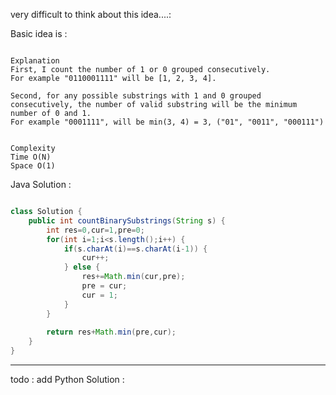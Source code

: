 
very difficult to think about this idea....:

Basic idea is :

```

Explanation
First, I count the number of 1 or 0 grouped consecutively.
For example "0110001111" will be [1, 2, 3, 4].

Second, for any possible substrings with 1 and 0 grouped consecutively, the number of valid substring will be the minimum number of 0 and 1.
For example "0001111", will be min(3, 4) = 3, ("01", "0011", "000111")


Complexity
Time O(N)
Space O(1)

```

Java Solution :

```Java

class Solution {
    public int countBinarySubstrings(String s) {
        int res=0,cur=1,pre=0;
        for(int i=1;i<s.length();i++) {
            if(s.charAt(i)==s.charAt(i-1)) {
                cur++;
            } else {
                res+=Math.min(cur,pre);
                pre = cur;
                cur = 1;
            }
        }
        
        return res+Math.min(pre,cur);
    }
}

```

---

todo : add Python Solution :
